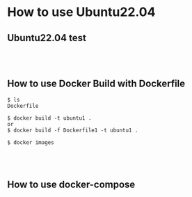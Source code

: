 # How to use Ubuntu22.04


## Ubuntu22.04 test



<br><br>

## How to use Docker Build with Dockerfile

```
$ ls
Dockerfile

$ docker build -t ubuntu1 .
or
$ docker build -f Dockerfile1 -t ubuntu1 . 

$ docker images

```



<br><br>

## How to use docker-compose

